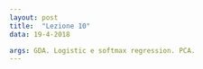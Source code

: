 ```yaml
---
layout: post
title:  "Lezione 10"
data: 19-4-2018

args: GDA. Logistic e softmax regression. PCA.
---
```


